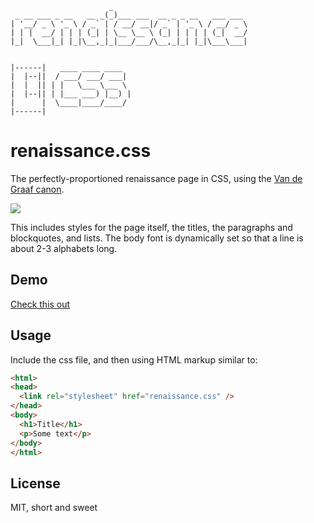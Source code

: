 ```
                      _
 _ __ ___ _ __   __ _(_)___ ___  __ _ _ __   ___ ___
| '__/ _ \ '_ \ / _` | / __/ __|/ _` | '_ \ / __/ _ \
| | |  __/ | | | (_| | \__ \__ \ (_| | | | | (_|  __/
|_|  \___|_| |_|\__,_|_|___/___/\__,_|_| |_|\___\___|


|------|   ____ ____ ____
|  |--||  / ___/ ___/ ___|
|  |  || | |   \___ \___ \
|  |--|| | |___ ___) |__) |
|      |  \____|____/____/
|------|

```

# renaissance.css

The perfectly-proportioned renaissance page in CSS, using the [Van de Graaf canon][1].

![](https://upload.wikimedia.org/wikipedia/commons/2/2d/Van_de_Graaf_canon_in_book_design.svg)

This includes styles for the page itself, the titles, the paragraphs and
blockquotes, and lists.  The body font is dynamically set so that a line is
about 2-3 alphabets long.

## Demo

[Check this out](http://honza.ca/renaissance.css/)

## Usage

Include the css file, and then using HTML markup similar to:

```html
<html>
<head>
  <link rel="stylesheet" href="renaissance.css" />
</head>
<body>
  <h1>Title</h1>
  <p>Some text</p>
</body>
</html>
```


## License

MIT, short and sweet

[1]: https://en.wikipedia.org/wiki/Canons_of_page_construction#Van_de_Graaf_canon
